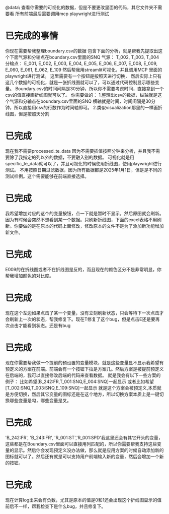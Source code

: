 @data\ 查看你需要的可视化的数据，但是不要更改里面的代码，其它文件夹不需要看
所有前端最后需要调用mcp playwright进行测试
# 已完成的事情
你现在需要帮我整理boundary.csv的数据
包含下面的分析，就是帮我先提取出这个下面气源和分输点在boundary.csv里面的SNQ
气源： T_002, T_003, T_004
分输点： E_001, E_002, E_003, E_004, E_005, E_006, E_007, E_008, E_009, E_060, E_061, E_062, E_109
然后帮我用streamlit可视化，并且调用MCP 里面的playwright进行测试。
这里需要有一个按钮是按照天进行切换，
然后实际上只有这几个数据的可视化，就是一张折线图就可以了，可以通过代码控制显示哪些变量。
Boundary.csv的时间间隔是30分钟，所以你不需要考虑时间，直接拿到一个csv的值直接画折线图就可以了。
你需要做的：
1.整理出csv的数据，纵轴就是这个气源和分输点在boundary.csv里面的SNQ
横轴就是时间，时间间隔是30分钟，所以直接用csv的行数作为时间轴即可。
2.类似visualization那里的一样画折线图，但是按照天分割

# 已完成
现在我不需要processed_te_data 因为不需要插值按照分钟来分析，并且我不需要除了我指定的列以外的数据，不要融入别的数据。
可视化就是用specific_te_data就可以了，并且可视化的时候使用折线图，使用playwright进行测试。
不用按照日期过滤数据，因为所有数据都是2025年1月1日，但是是不同的测试样例。这个需要能够在前端直接选择。

# 已完成
我希望增加对应的这个的变量按钮，点一下就是暂时不显示，然后原图就会刷新。因为有时候会突然不想看到某一个数据。只刷新折线图，下面的excel表格不用刷新。你要做的是在原本的代码上面修改，修改原本的文件不是为了添加新功能增加新文件。

# 已完成
E009的在折线图或者不在折线图是反的，而且现在的颜色区分不是非常明显，你帮我增加颜色的对比度。

# 已完成
现在这个左边如果点击了某一个变量，没有立刻刷新状态，只会等待下一次点击才会刷新上一次的状态，帮我修复下。现在T修复了这个bug，但是点击E还是要再次点击才能看到状态。还是有bug

# 已完成
现在你需要帮我做一个提前的预设置的变量模块，就是这些变量显不显示我希望有预定义的方案在前端。前端会有一个按钮下拉是方案几。然后方案是被提前预定义在后端的，我可以直接修改后端的代码来查看数据。
就是我会有以下一些方案的例子：
比如希望[B_242:FR,T_001:SNQ,E_004:SNQ]一起显示
或者比如希望[T_002:SNQ,T_003:SNQ,E_109:SNQ]一起显示
就是这个方案会被预定义,本质就是方便切换，然后其它变量的图标还是在这个地方，所以切换方案本质上是一键切换哪些变量是勾，哪些变量是叉。

# 已完成
'B_242:FR', 'B_243:FR', 'R_001:ST','R_001:SPD'我这里还会有其它开头的变量，这些都是在Boundary.csv里面可以直接用列匹配的，所以你需要帮我支持这些变量的显示。然后你会发现预定义没办法做，那么就是应用方案的时候自动添加新的图标就可以了。然后还有就是可以支持用户前端输入新的变量，然后会增加一个新的按钮。

# 已完成
现在计算log出来会有负数，尤其是原本的值是0和1还会出现这个折线图显示的值前后不一样，帮我检查下是什么bug，并且修复下。
